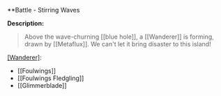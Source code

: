 **Battle - Stirring Waves

**Description:**
> Above the wave-churning [[blue hole]], a [[Wanderer]] is forming, drawn by [[Metaflux]]. We can't let it bring disaster to this island!

[[Wanderer]](s):
* [[Foulwings]]
* [[Foulwings Fledgling]]
* [[Glimmerblade]]